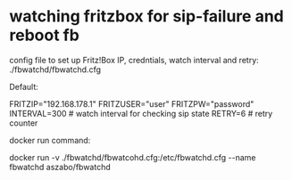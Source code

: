 # watching fritzbox for sip-failure and reboot fb

config file to set up Fritz!Box IP, credntials, watch interval and retry:
./fbwatchd/fbwatchd.cfg

Default:

FRITZIP="192.168.178.1"
FRITZUSER="user"
FRITZPW="password"
INTERVAL=300   # watch interval for checking sip state
RETRY=6        # retry counter 




docker run command:

docker run -v ./fbwatchd/fbwatcohd.cfg:/etc/fbwatchd.cfg --name fbwatchd aszabo/fbwatchd

